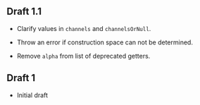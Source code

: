 ## Draft 1.1

* Clarify values in `channels` and `channelsOrNull`.

* Throw an error if construction space can not be determined.

* Remove `alpha` from list of deprecated getters.

## Draft 1

* Initial draft
